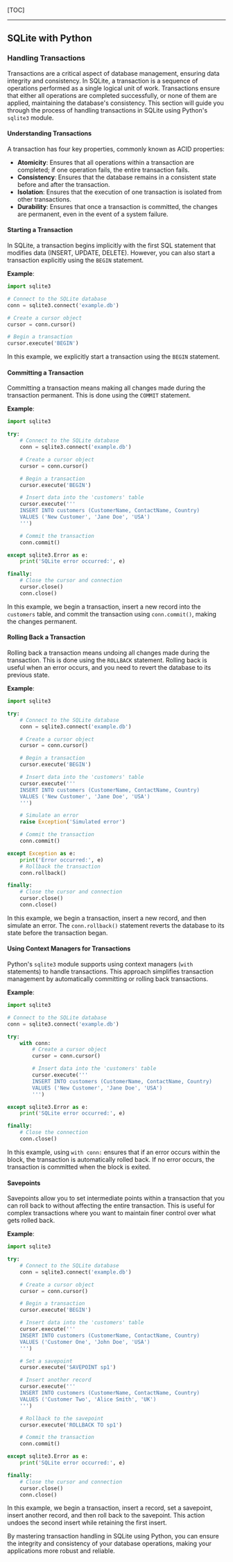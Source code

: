 
[TOC]

***

## SQLite with Python

### Handling Transactions

Transactions are a critical aspect of database management, ensuring data integrity and consistency. In SQLite, a transaction is a sequence of operations performed as a single logical unit of work. Transactions ensure that either all operations are completed successfully, or none of them are applied, maintaining the database's consistency. This section will guide you through the process of handling transactions in SQLite using Python's `sqlite3` module.

#### Understanding Transactions

A transaction has four key properties, commonly known as ACID properties:
- **Atomicity**: Ensures that all operations within a transaction are completed; if one operation fails, the entire transaction fails.
- **Consistency**: Ensures that the database remains in a consistent state before and after the transaction.
- **Isolation**: Ensures that the execution of one transaction is isolated from other transactions.
- **Durability**: Ensures that once a transaction is committed, the changes are permanent, even in the event of a system failure.

#### Starting a Transaction

In SQLite, a transaction begins implicitly with the first SQL statement that modifies data (INSERT, UPDATE, DELETE). However, you can also start a transaction explicitly using the `BEGIN` statement.

**Example**:

```python
import sqlite3

# Connect to the SQLite database
conn = sqlite3.connect('example.db')

# Create a cursor object
cursor = conn.cursor()

# Begin a transaction
cursor.execute('BEGIN')
```

In this example, we explicitly start a transaction using the `BEGIN` statement.

#### Committing a Transaction

Committing a transaction means making all changes made during the transaction permanent. This is done using the `COMMIT` statement.

**Example**:

```python
import sqlite3

try:
    # Connect to the SQLite database
    conn = sqlite3.connect('example.db')

    # Create a cursor object
    cursor = conn.cursor()

    # Begin a transaction
    cursor.execute('BEGIN')

    # Insert data into the 'customers' table
    cursor.execute('''
    INSERT INTO customers (CustomerName, ContactName, Country)
    VALUES ('New Customer', 'Jane Doe', 'USA')
    ''')

    # Commit the transaction
    conn.commit()

except sqlite3.Error as e:
    print('SQLite error occurred:', e)

finally:
    # Close the cursor and connection
    cursor.close()
    conn.close()
```

In this example, we begin a transaction, insert a new record into the `customers` table, and commit the transaction using `conn.commit()`, making the changes permanent.

#### Rolling Back a Transaction

Rolling back a transaction means undoing all changes made during the transaction. This is done using the `ROLLBACK` statement. Rolling back is useful when an error occurs, and you need to revert the database to its previous state.

**Example**:

```python
import sqlite3

try:
    # Connect to the SQLite database
    conn = sqlite3.connect('example.db')

    # Create a cursor object
    cursor = conn.cursor()

    # Begin a transaction
    cursor.execute('BEGIN')

    # Insert data into the 'customers' table
    cursor.execute('''
    INSERT INTO customers (CustomerName, ContactName, Country)
    VALUES ('New Customer', 'Jane Doe', 'USA')
    ''')

    # Simulate an error
    raise Exception('Simulated error')

    # Commit the transaction
    conn.commit()

except Exception as e:
    print('Error occurred:', e)
    # Rollback the transaction
    conn.rollback()

finally:
    # Close the cursor and connection
    cursor.close()
    conn.close()
```

In this example, we begin a transaction, insert a new record, and then simulate an error. The `conn.rollback()` statement reverts the database to its state before the transaction began.

#### Using Context Managers for Transactions

Python's `sqlite3` module supports using context managers (`with` statements) to handle transactions. This approach simplifies transaction management by automatically committing or rolling back transactions.

**Example**:

```python
import sqlite3

# Connect to the SQLite database
conn = sqlite3.connect('example.db')

try:
    with conn:
        # Create a cursor object
        cursor = conn.cursor()

        # Insert data into the 'customers' table
        cursor.execute('''
        INSERT INTO customers (CustomerName, ContactName, Country)
        VALUES ('New Customer', 'Jane Doe', 'USA')
        ''')

except sqlite3.Error as e:
    print('SQLite error occurred:', e)

finally:
    # Close the connection
    conn.close()
```

In this example, using `with conn:` ensures that if an error occurs within the block, the transaction is automatically rolled back. If no error occurs, the transaction is committed when the block is exited.

#### Savepoints

Savepoints allow you to set intermediate points within a transaction that you can roll back to without affecting the entire transaction. This is useful for complex transactions where you want to maintain finer control over what gets rolled back.

**Example**:

```python
import sqlite3

try:
    # Connect to the SQLite database
    conn = sqlite3.connect('example.db')

    # Create a cursor object
    cursor = conn.cursor()

    # Begin a transaction
    cursor.execute('BEGIN')

    # Insert data into the 'customers' table
    cursor.execute('''
    INSERT INTO customers (CustomerName, ContactName, Country)
    VALUES ('Customer One', 'John Doe', 'USA')
    ''')

    # Set a savepoint
    cursor.execute('SAVEPOINT sp1')

    # Insert another record
    cursor.execute('''
    INSERT INTO customers (CustomerName, ContactName, Country)
    VALUES ('Customer Two', 'Alice Smith', 'UK')
    ''')

    # Rollback to the savepoint
    cursor.execute('ROLLBACK TO sp1')

    # Commit the transaction
    conn.commit()

except sqlite3.Error as e:
    print('SQLite error occurred:', e)

finally:
    # Close the cursor and connection
    cursor.close()
    conn.close()
```

In this example, we begin a transaction, insert a record, set a savepoint, insert another record, and then roll back to the savepoint. This action undoes the second insert while retaining the first insert.

By mastering transaction handling in SQLite using Python, you can ensure the integrity and consistency of your database operations, making your applications more robust and reliable.
